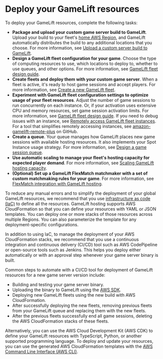 # Deploy your GameLift resources<a name="gamelift_quickstart_customservers_deploy"></a>

To deploy your GameLift resources, complete the following tasks:
+ **Package and upload your custom game server build to GameLift**\. Upload your build to your fleet's [home AWS Region](gamelift-regions.md#gamelift-regions-hosting), and GameLift automatically distributes the build to any additional locations that you choose\. For more information, see [Upload a custom server build to GameLift](gamelift-build-cli-uploading.md)\.
+ **Design a GameLift fleet configuration for your game**\. Choose the type of computing resources to use, which locations to deploy to, whether to use queues, and other options\. For more information, see [GameLift fleet design guide](fleets-design.md)\.
+ **Create fleets and deploy them with your custom game server**\. When a fleet is active, it's ready to host game sessions and accept players\. For more information, see [Create a new GameLift fleet](fleets-creating-all.md)\.
+ **Experiment with GameLift fleet configuration settings to optimize usage of your fleet resources**\. Adjust the number of game sessions to run concurrently on each instance\. Or, if your activation uses extensive CPU and memory resources, set game session activation limits\. For more information, see [GameLift fleet design guide](fleets-design.md)\. If you need to debug issues with an instance, see [Remotely access GameLift fleet instances](fleets-remote-access.md)\. For a tool that simplifies remotely accessing instances, see [amazon\-gamelift\-remote\-plus](https://github.com/aws-samples/amazon-gamelift-remote-plus) on GitHub\.
+ **Create a queue**\. Your queue manages how GameLift places new game sessions with available hosting resources\. It also implements your Spot Instance usage strategy\. For more information, see [Design a game session queue](queues-design.md)\.
+ **Use automatic scaling to manage your fleet's hosting capacity for expected player demand**\. For more information, see [Scaling GameLift hosting capacity](fleets-manage-capacity.md)\.
+ **\(Optional\) Set up a GameLift FlexMatch matchmaker with a set of custom matchmaking rules for your game**\. For more information, see [FlexMatch integration with GameLift hosting](https://docs.aws.amazon.com/gamelift/latest/flexmatchguide/match-tasks.html)\.

To reduce any manual errors and to simplify the deployment of your global GameLift resources, we recommend that you use [infrastructure as code \(IaC\)](https://docs.aws.amazon.com/whitepapers/latest/introduction-devops-aws/infrastructure-as-code.html) to define all the resources\. GameLift hosting supports AWS CloudFormation so that you can define your resources with YAML or JSON templates\. You can deploy one or more stacks of those resources across multiple Regions\. You can also parameterize the template for any deployment\-specific configurations\.

In addition to using IaC, to manage the deployment of your AWS CloudFormation stacks, we recommend that you use a continuous integration and continuous delivery \(CI/CD\) tool such as AWS CodePipeline or open\-source tools such as Jenkins\. This helps you deploy either automatically or with an approval step whenever your game server binary is built\.

Common steps to automate with a CI/CD tool for deployment of GameLift resources for a new game server version include:
+ Building and testing your game server binary\.
+ Uploading the binary to GameLift using the [AWS SDK](http://aws.amazon.com/developer/tools/#sdk)\.
+ Deploying new GameLift fleets using the new build with AWS CloudFormation\.
+ After successfully deploying the new fleets, removing previous fleets from your GameLift queue and replacing them with the new fleets\.
+ After the previous fleets successfully end all game sessions, deleting the AWS CloudFormation stacks of these fleets\.

Alternatively, you can use the AWS Cloud Development Kit \(AWS CDK\) to define your GameLift resources with TypeScript, Python, or another supported programming language\. To deploy and update your resources, you can use the generated AWS CloudFormation templates with the [AWS Command Line Interface \(AWS CLI\)](http://aws.amazon.com/cli/)\.